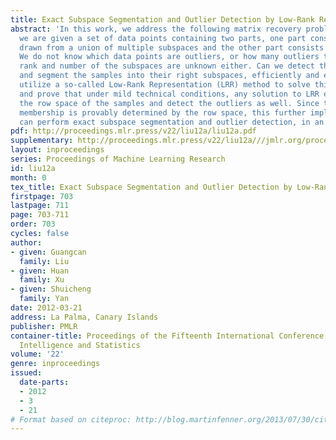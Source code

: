 ```yaml
---
title: Exact Subspace Segmentation and Outlier Detection by Low-Rank Representation
abstract: 'In this work, we address the following matrix recovery problem: suppose
  we are given a set of data points containing two parts, one part consists of samples
  drawn from a union of multiple subspaces and the other part consists of outliers.
  We do not know which data points are outliers, or how many outliers there are. The
  rank and number of the subspaces are unknown either. Can we detect the outliers
  and segment the samples into their right subspaces, efficiently and exactly? We
  utilize a so-called Low-Rank Representation (LRR) method to solve this problem,
  and prove that under mild technical conditions, any solution to LRR exactly recover
  the row space of the samples and detect the outliers as well. Since the subspace
  membership is provably determined by the row space, this further implies that LRR
  can perform exact subspace segmentation and outlier detection, in an efficient way.'
pdf: http://proceedings.mlr.press/v22/liu12a/liu12a.pdf
supplementary: http://proceedings.mlr.press/v22/liu12a///jmlr.org/proceedings/papers/v22/liu12a/liu12aSupple.pdf
layout: inproceedings
series: Proceedings of Machine Learning Research
id: liu12a
month: 0
tex_title: Exact Subspace Segmentation and Outlier Detection by Low-Rank Representation
firstpage: 703
lastpage: 711
page: 703-711
order: 703
cycles: false
author:
- given: Guangcan
  family: Liu
- given: Huan
  family: Xu
- given: Shuicheng
  family: Yan
date: 2012-03-21
address: La Palma, Canary Islands
publisher: PMLR
container-title: Proceedings of the Fifteenth International Conference on Artificial
  Intelligence and Statistics
volume: '22'
genre: inproceedings
issued:
  date-parts:
  - 2012
  - 3
  - 21
# Format based on citeproc: http://blog.martinfenner.org/2013/07/30/citeproc-yaml-for-bibliographies/
---
```

